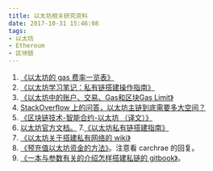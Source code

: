 ```yaml
---
title: 以太坊相关研究资料
date: 2017-10-31 15:46:08
tags:
- 以太坊
- Ethereum
- 区块链
---
```


1. [《以太坊的 gas 费率一览表》][1]
2. [《以太坊学习笔记：私有链搭建操作指南》][2]
3. [《以太坊中的账户、交易、Gas和区块Gas Limit》][3]
4. [StackOverflow 上的问答，以太坊主链到底需要多大空间？][4]
5. [《区块链技术-智能合约-以太坊 （译文）》][5]
6. [以太坊官方文档。][6]
7.[《以太坊私有链搭建指南》][7]
8. [《以太坊关于搭建私有网络的 wiki》][8]
9. [《预充值以太坊资金的方法》][9]。注意看 carchrae 的回复。
10. [《一本与参数有关的介绍怎样搭建私链的 gitbook》][10]。


  [1]: https://docs.google.com/spreadsheets/d/1m89CVujrQe5LAFJ8-YAUCcNK950dUzMQPMJBxRtGCqs/edit#gid=0
  [2]: https://my.oschina.net/u/2349981/blog/865256
  [3]: http://ethfans.org/posts/479
  [4]: https://ethereum.stackexchange.com/questions/143/what-are-the-ethereum-disk-space-needs
  [5]: http://ethfans.org/posts/block-chain-technology-smart-contracts-and-ethereum
  [6]: http://ethdocs.org/en/latest/introduction/index.html
  [7]: https://g2ex.github.io/2017/09/12/ethereum-guidance/
  [8]: https://github.com/ethereum/go-ethereum/wiki/Private-network
  [9]: https://github.com/ethereum/go-ethereum/issues/14831#issuecomment-318687147
  [10]: https://souptacular.gitbooks.io/ethereum-tutorials-and-tips-by-hudson/content/private-chain.html